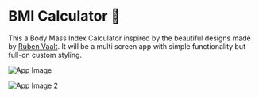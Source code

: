 # BMI Calculator 💪

This a Body Mass Index Calculator inspired by the beautiful designs made by [Ruben Vaalt](https://dribbble.com/shots/4585382-Simple-BMI-Calculator). It will be a multi screen app with simple functionality but full-on custom styling. 

![App Image](https://cdn.dribbble.com/users/1553101/screenshots/4585382/attachments/1036694/selector_page.png)

![App Image 2](https://cdn.dribbble.com/users/1553101/screenshots/4585382/attachments/1036693/result_page.png)


